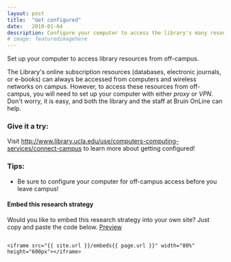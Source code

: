 ```yaml
---
layout: post
title:  "Get configured"
date:   2010-01-04
description: Configure your computer to access the library's many resources.
# image: featuredimagehere
---
```


<p class="intro"><span class="dropcap">S</span>et up your computer to access library resources from off-campus.</p>

The Library's online subscription resources (databases, electronic journals, or e-books) can always be accessed from computers and wireless networks on campus. However, to access these resources from off-campus, you will need to set up your computer with either *proxy* or *VPN*. Don't worry, it is easy, and both the library and the staff at Bruin OnLine can help.


### Give it a try:

Visit <a href="http://www.library.ucla.edu/use/computers-computing-services/connect-campus" target="_blank">http://www.library.ucla.edu/use/computers-computing-services/connect-campus</a> to learn more about getting configured!

### Tips:

<ul class="tiplist">
<li>Be sure to configure your computer for off-campus access before you leave campus!</li>
</ul>

#### Embed this research strategy

Would you like to embed this research strategy into your own site? Just copy and paste the code below. <a href="{{ site.url }}/embeds{{ page.url }}" target="_blank">Preview</a>

```

<iframe src="{{ site.url }}/embeds{{ page.url }}" width="80%" height="600px"></iframe>

```